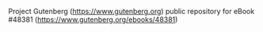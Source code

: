 Project Gutenberg (https://www.gutenberg.org) public repository for eBook #48381 (https://www.gutenberg.org/ebooks/48381)
